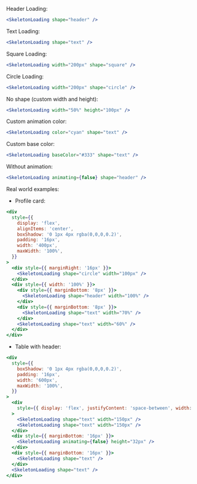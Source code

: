 Header Loading:

```jsx
<SkeletonLoading shape="header" />
```

Text Loading:

```jsx
<SkeletonLoading shape="text" />
```

Square Loading:

```jsx
<SkeletonLoading width="200px" shape="square" />
```

Circle Loading:

```jsx
<SkeletonLoading width="200px" shape="circle" />
```

No shape (custom width and height):

```jsx
<SkeletonLoading width="50%" height="100px" />
```

Custom animation color:

```jsx
<SkeletonLoading color="cyan" shape="text" />
```

Custom base color:

```jsx
<SkeletonLoading baseColor="#333" shape="text" />
```

Without animation:

```jsx
<SkeletonLoading animating={false} shape="header" />
```

Real world examples:

- Profile card:

```jsx
<div
  style={{
    display: 'flex',
    alignItems: 'center',
    boxShadow: '0 1px 4px rgba(0,0,0,0.2)',
    padding: '16px',
    width: '400px',
    maxWidth: '100%',
  }}
>
  <div style={{ marginRight: '16px' }}>
    <SkeletonLoading shape="circle" width="100px" />
  </div>
  <div style={{ width: '100%' }}>
    <div style={{ marginBottom: '8px' }}>
      <SkeletonLoading shape="header" width="100%" />
    </div>
    <div style={{ marginBottom: '8px' }}>
      <SkeletonLoading shape="text" width="70%" />
    </div>
    <SkeletonLoading shape="text" width="60%" />
  </div>
</div>
```

- Table with header:

```jsx
<div
  style={{
    boxShadow: '0 1px 4px rgba(0,0,0,0.2)',
    padding: '16px',
    width: '600px',
    maxWidth: '100%',
  }}
>
  <div
    style={{ display: 'flex', justifyContent: 'space-between', width: '70%', marginBottom: '24px' }}
  >
    <SkeletonLoading shape="text" width="150px" />
    <SkeletonLoading shape="text" width="150px" />
  </div>
  <div style={{ marginBottom: '16px' }}>
    <SkeletonLoading animating={false} height="32px" />
  </div>
  <div style={{ marginBottom: '16px' }}>
    <SkeletonLoading shape="text" />
  </div>
  <SkeletonLoading shape="text" />
</div>
```
